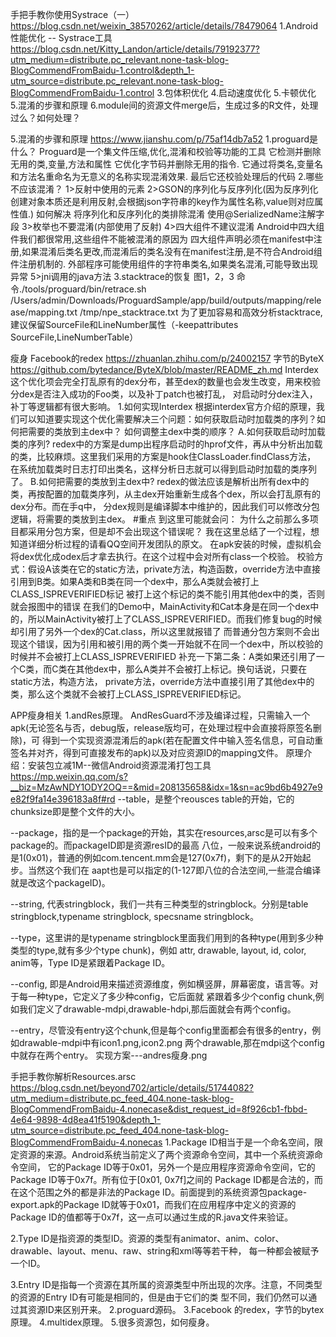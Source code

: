 手把手教你使用Systrace（一）
https://blog.csdn.net/weixin_38570262/article/details/78479064
1.Android性能优化 -- Systrace工具 
https://blog.csdn.net/Kitty_Landon/article/details/79192377?utm_medium=distribute.pc_relevant.none-task-blog-BlogCommendFromBaidu-1.control&depth_1-utm_source=distribute.pc_relevant.none-task-blog-BlogCommendFromBaidu-1.control
3.包体积优化
4.启动速度优化
5.卡顿优化
5.混淆的步骤和原理
6.module间的资源文件merge后，生成过多的R文件，处理过么？如何处理？



5.混淆的步骤和原理 https://www.jianshu.com/p/75af14db7a52
1.proguard是什么？
Proguard是一个集文件压缩,优化,混淆和校验等功能的工具
它检测并删除无用的类,变量,方法和属性
它优化字节码并删除无用的指令.
它通过将类名,变量名和方法名重命名为无意义的名称实现混淆效果.
最后它还校验处理后的代码
2.哪些不应该混淆？
1>反射中使用的元素
2>GSON的序列化与反序列化(因为反序列化创建对象本质还是利用反射,会根据json字符串的key作为属性名称,value则对应属性值.)
如何解决
将序列化和反序列化的类排除混淆
使用@SerializedName注解字段
3>枚举也不要混淆(内部使用了反射)
4>四大组件不建议混淆
Android中四大组件我们都很常用,这些组件不能被混淆的原因为
四大组件声明必须在manifest中注册,如果混淆后类名更改,而混淆后的类名没有在manifest注册,是不符合Android组件注册机制的.
外部程序可能使用组件的字符串类名,如果类名混淆,可能导致出现异常
5>jni调用的java方法
3.stacktrace的恢复
图1，2，3 
命令./tools/proguard/bin/retrace.sh   /Users/admin/Downloads/ProguardSample/app/build/outputs/mapping/release/mapping.txt /tmp/npe_stacktrace.txt
为了更加容易和高效分析stacktrace,建议保留SourceFile和LineNumber属性（-keepattributes SourceFile,LineNumberTable）


瘦身
Facebook的redex https://zhuanlan.zhihu.com/p/24002157
字节的ByteX https://github.com/bytedance/ByteX/blob/master/README_zh.md
Interdex
这个优化项会完全打乱原有的dex分布，甚至dex的数量也会发生改变，用来校验分dex是否注入成功的Foo类，以及补丁patch也被打乱，
对启动时分dex注入，补丁等逻辑都有很大影响。
1.如何实现Interdex
根据interdex官方介绍的原理，我们可以知道要实现这个优化需要解决三个问题：如何获取启动时加载类的序列？如何把需要的类放到主dex中？
如何调整主dex中类的顺序？
A.如何获取启动时加载类的序列?
redex中的方案是dump出程序启动时的hprof文件，再从中分析出加载的类，比较麻烦。这里我们采用的方案是hook住ClassLoader.findClass方法，
在系统加载类时日志打印出类名，这样分析日志就可以得到启动时加载的类序列了。
B.如何把需要的类放到主dex中?
redex的做法应该是解析出所有dex中的类，再按配置的加载类序列，从主dex开始重新生成各个dex，所以会打乱原有的dex分布。而在手q中，
分dex规则是编译脚本中维护的，因此我们可以修改分包逻辑，将需要的类放到主dex。
#重点
   到这里可能就会问：
   为什么之前那么多项目都采用分包方案，但是却不会出现这个错误呢？
   我在这里总结了一个过程，想知道详细分析过程的请看QQ空间开发团队的原文。
   在apk安装的时候，虚拟机会将dex优化成odex后才拿去执行。在这个过程中会对所有class一个校验。
   校验方式：假设A该类在它的static方法，private方法，构造函数，override方法中直接引用到B类。如果A类和B类在同一个dex中，那么A类就会被打上CLASS_ISPREVERIFIED标记
   被打上这个标记的类不能引用其他dex中的类，否则就会报图中的错误
   在我们的Demo中，MainActivity和Cat本身是在同一个dex中的，所以MainActivity被打上了CLASS_ISPREVERIFIED。而我们修复bug的时候却引用了另外一个dex的Cat.class，所以这里就报错了
   而普通分包方案则不会出现这个错误，因为引用和被引用的两个类一开始就不在同一个dex中，所以校验的时候并不会被打上CLASS_ISPREVERIFIED
   补充一下第二条：A类如果还引用了一个C类，而C类在其他dex中，那么A类并不会被打上标记。换句话说，只要在static方法，构造方法，
   private方法，override方法中直接引用了其他dex中的类，那么这个类就不会被打上CLASS_ISPREVERIFIED标记。


APP瘦身相关
1.andRes原理。
  AndResGuard不涉及编译过程，只需输入一个apk(无论签名与否，debug版，release版均可，在处理过程中会直接将原签名删除)，可
得到一个实现资源混淆后的apk(若在配置文件中输入签名信息，可自动重签名并对齐，得到可直接发布的apk)以及对应资源ID的mapping文件。
  原理介绍：安装包立减1M--微信Android资源混淆打包工具 https://mp.weixin.qq.com/s?__biz=MzAwNDY1ODY2OQ==&mid=208135658&idx=1&sn=ac9bd6b4927e9e82f9fa14e396183a8f#rd
  --table，是整个reousces table的开始，它的chunksize即是整个文件的大小。
  
  --package，指的是一个package的开始，其实在resources,arsc是可以有多个package的。而packageID即是资源resID的最高
  八位，一般来说系统android的是1(0x01)，普通的例如com.tencent.mm会是127(0x7f)，剩下的是从2开始起步。当然这个我们在
  aapt也是可以指定的(1-127即八位的合法空间,一些混合编译就是改这个packageID)。
  
  --string, 代表stringblock，我们一共有三种类型的stringblock。分别是table stringblock,typename stringblock,
   specsname stringblock。
  
  --type，这里讲的是typename stringblock里面我们用到的各种type(用到多少种类型的type,就有多少个type chunk)，例如
  attr, drawable, layout, id, color, anim等，Type ID是紧跟着Package ID。
  
  --config, 即是Android用来描述资源维度，例如横竖屏，屏幕密度，语言等。对于每一种type，它定义了多少种config，它后面就
  紧跟着多少个config chunk,例如我们定义了drawable-mdpi,drawable-hdpi,那后面就会有两个config。
  
  --entry，尽管没有entry这个chunk,但是每个config里面都会有很多的entry，例如drawable-mdpi中有icon1.png,icon2.png
  两个drawable,那在mdpi这个config中就存在两个entry。
  实现方案---andres瘦身.png
  
  手把手教你解析Resources.arsc https://blog.csdn.net/beyond702/article/details/51744082?utm_medium=distribute.pc_feed_404.none-task-blog-BlogCommendFromBaidu-4.nonecase&dist_request_id=8f926cb1-fbbd-4e64-9898-4d8ea41f5190&depth_1-utm_source=distribute.pc_feed_404.none-task-blog-BlogCommendFromBaidu-4.nonecas
  1.Package ID相当于是一个命名空间，限定资源的来源。Android系统当前定义了两个资源命令空间，其中一个系统资源命令空间，
  它的Package ID等于0x01，另外一个是应用程序资源命令空间，它的Package ID等于0x7f。所有位于[0x01, 0x7f]之间的
  Package ID都是合法的，而在这个范围之外的都是非法的Package ID。前面提到的系统资源包package-export.apk的Package 
  ID就等于0x01，而我们在应用程序中定义的资源的Package ID的值都等于0x7f，这一点可以通过生成的R.java文件来验证。

  2.Type ID是指资源的类型ID。资源的类型有animator、anim、color、drawable、layout、menu、raw、string和xml等等若干种，
  每一种都会被赋予一个ID。
  
  3.Entry ID是指每一个资源在其所属的资源类型中所出现的次序。注意，不同类型的资源的Entry ID有可能是相同的，但是由于它们的类
  型不同，我们仍然可以通过其资源ID来区别开来。
2.proguard源码。
3.Facebook 的redex，字节的bytex原理。
4.multidex原理。
5.很多资源包，如何瘦身。






